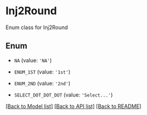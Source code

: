 # Inj2Round

Enum class for Inj2Round

## Enum

* `NA` (value: `'NA'`)

* `ENUM_1ST` (value: `'1st'`)

* `ENUM_2ND` (value: `'2nd'`)

* `SELECT_DOT_DOT_DOT` (value: `'Select...'`)

[[Back to Model list]](../README.md#documentation-for-models) [[Back to API list]](../README.md#documentation-for-api-endpoints) [[Back to README]](../README.md)


